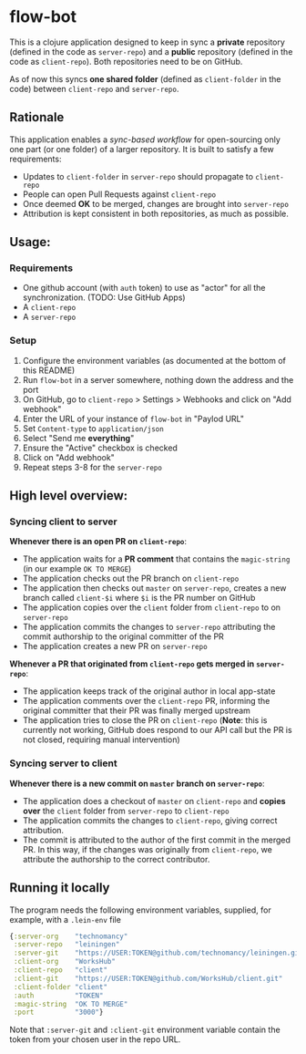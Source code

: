 # flow-bot

This is a clojure application designed to keep in sync a **private** repository (defined in the code as `server-repo`) and a **public** repository (defined in the code as `client-repo`). Both repositories need to be on GitHub.

As of now this syncs **one shared folder** (defined as `client-folder` in the code) between `client-repo` and `server-repo`.

## Rationale

This application enables a _sync-based workflow_ for open-sourcing only one part (or one folder) of a larger repository. It is built to satisfy a few requirements:

- Updates to `client-folder` in `server-repo` should propagate to `client-repo`
- People can open Pull Requests against `client-repo`
- Once deemed **OK** to be merged, changes are brought into `server-repo`
- Attribution is kept consistent in both repositories, as much as possible.

## Usage:

### Requirements
- One github account (with `auth` token) to use as "actor" for all the synchronization. (TODO: Use GitHub Apps)
- A `client-repo`
- A `server-repo`


### Setup
1. Configure the environment variables (as documented at the bottom of this README)
2. Run `flow-bot` in a server somewhere, nothing down the address and the port
3. On GitHub, go to `client-repo` > Settings > Webhooks and click on "Add webhook" 
4. Enter the URL of your instance of `flow-bot` in "Paylod URL"
5. Set `Content-type` to `application/json`
6. Select "Send me **everything**"
7. Ensure the "Active" checkbox is checked
8. Click on "Add webhook"
9. Repeat steps 3-8 for the `server-repo` 


## High level overview:

### Syncing client to server

**Whenever there is an open PR on `client-repo`**:

- The application waits for a **PR comment** that contains the `magic-string` (in our example `OK TO MERGE`)
- The application checks out the PR branch on `client-repo`
- The application then checks out `master` on `server-repo`, creates a new branch called `client-$i` where `$i` is the PR number on GitHub 
- The application copies over the `client` folder from `client-repo` to on `server-repo`
- The application commits the changes to `server-repo` attributing the commit authorship to the original committer of the PR
- The application creates a new PR on `server-repo`


**Whenever a PR that originated from  `client-repo` gets merged in `server-repo`**:

- The application keeps track of the original author in local app-state
- The application comments over the `client-repo` PR, informing the original committer that their PR was finally merged upstream
- The application tries to close the PR on `client-repo` (**Note**: this is currently not working, GitHub does respond to our API call but the PR is not closed, requiring manual intervention)

### Syncing server to client

**Whenever there is a new commit on `master` branch on `server-repo`**:

- The application does a checkout of `master` on `client-repo` and **copies over** the `client` folder from `server-repo` to `client-repo`
- The application commits the changes to `client-repo`, giving correct attribution.
- The commit is attributed to the author of the first commit in the merged PR. In this way, if the changes was originally from `client-repo`, we attribute the authorship to the correct contributor.

## Running it locally

The program needs the following environment variables, supplied, for example, with a `.lein-env` file

```clojure
{:server-org    "technomancy"
 :server-repo   "leiningen"
 :server-git    "https://USER:TOKEN@github.com/technomancy/leiningen.git"
 :client-org    "WorksHub"
 :client-repo   "client"
 :client-git    "https://USER:TOKEN@github.com/WorksHub/client.git"
 :client-folder "client"
 :auth          "TOKEN"
 :magic-string  "OK TO MERGE"
 :port          "3000"}
```

Note that `:server-git` and `:client-git` environment variable contain the token from your chosen user in the repo URL.